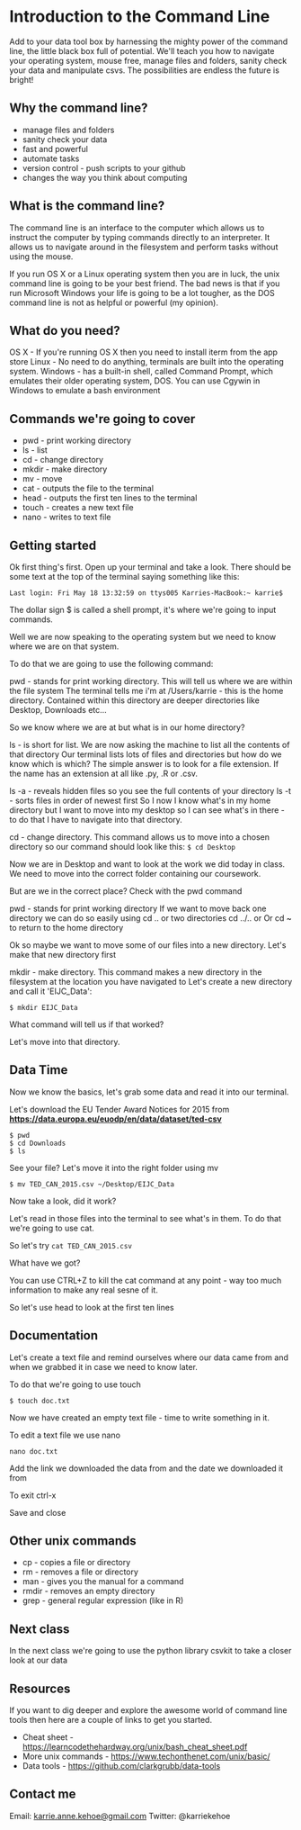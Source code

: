 # Introduction to the Command Line #

Add to your data tool box by harnessing the mighty power of the command line, the little black box full of potential. We'll teach you how to navigate your operating system, mouse free, manage files and folders, sanity check your data and manipulate csvs. The possibilities are endless the future is bright!

## Why the command line? ##

* manage files and folders
* sanity check your data
* fast and powerful
* automate tasks
* version control - push scripts to your github
* changes the way you think about computing

## What is the command line? ##

The command line is an interface to the computer which allows us to instruct the computer by typing commands directly to an interpreter. It allows us to navigate around in the filesystem and perform tasks without using the mouse.

If you run OS X or a Linux operating system then you are in luck, the unix command line is going to be your best friend. The bad news is that if you run Microsoft Windows your life is going to be a lot tougher, as the DOS command line is not as helpful or powerful (my opinion).

## What do you need? ##

OS X - If you're running OS X then you need to install iterm from the app store
Linux - No need to do anything, terminals are built into the operating system.
Windows - has a built-in shell, called Command Prompt, which emulates their older operating system, DOS. You can use Cgywin in Windows to emulate a bash environment

## Commands we're going to cover ##

* pwd - print working directory
* ls - list
* cd - change directory
* mkdir - make directory
* mv - move
* cat - outputs the file to the terminal
* head - outputs the first ten lines to the terminal
* touch - creates a new text file
* nano - writes to text file


## Getting started ##

Ok first thing's first. Open up your terminal and take a look. There should be some text at the top of the terminal saying something like this:

```Last login: Fri May 18 13:32:59 on ttys005 Karries-MacBook:~ karrie$```

The dollar sign $ is called a shell prompt, it's where we're going to input commands.

Well we are now speaking to the operating system but we need to know where we are on that system.

To do that we are going to use the following command:

pwd - stands for print working directory. This will tell us where we are within the file system
The terminal tells me i'm at /Users/karrie - this is the home directory. Contained within this directory are deeper directories like Desktop, Downloads etc...

So we know where we are at but what is in our home directory?

ls - is short for list. We are now asking the machine to list all the contents of that directory
Our terminal lists lots of files and directories but how do we know which is which? The simple answer is to look for a file extension. If the name has an extension at all like .py, .R or .csv.

ls -a - reveals hidden files so you see the full contents of your directory
ls -t - sorts files in order of newest first
So I now I know what's in my home directory but I want to move into my desktop so I can see what's in there - to do that I have to navigate into that directory.

cd - change directory. This command allows us to move into a chosen directory so our command should look like this:
`$ cd Desktop`

Now we are in Desktop and want to look at the work we did today in class. We need to move into the correct folder containing our coursework.

But are we in the correct place? Check with the pwd command

pwd - stands for print working directory
If we want to move back one directory we can do so easily using cd .. or two directories cd ../.. or Or cd ~ to return to the home directory

Ok so maybe we want to move some of our files into a new directory. Let's make that new directory first

mkdir - make directory. This command makes a new directory in the filesystem at the location you have navigated to
Let's create a new directory and call it 'EIJC_Data':

`$ mkdir EIJC_Data`

What command will tell us if that worked?

Let's move into that directory.

## Data Time  ##

Now we know the basics, let's grab some data and read it into our terminal. 

Let's download the EU Tender Award Notices for 2015 from **https://data.europa.eu/euodp/en/data/dataset/ted-csv**

```$ cd ../..
$ pwd
$ cd Downloads
$ ls
```

See your file? Let's move it into the right folder using mv

`$ mv TED_CAN_2015.csv ~/Desktop/EIJC_Data`

Now take a look, did it work?

Let's read in those files into the terminal to see what's in them. To do that we're going to use cat.

So let's try `cat TED_CAN_2015.csv`

What have we got?

You can use CTRL+Z to kill the cat command at any point - way too much information to make any real sesne of it. 

So let's use head to look at the first ten lines

## Documentation ##

Let's create a text file and remind ourselves where our data came from and when we grabbed it in case we need to know later. 

To do that we're going to use touch

`$ touch doc.txt `

Now we have created an empty text file - time to write something in it. 

To edit a text file we use nano

`nano doc.txt`

Add the link we downloaded the data from and the date we downloaded it from

To exit ctrl-x

Save and close

## Other unix commands  ##

* cp - copies a file or directory
* rm - removes a file or directory
* man - gives you the manual for a command
* rmdir - removes an empty directory
* grep - general regular expression (like in R)

## Next class  ##

In the next class we're going to use the python library csvkit to take a closer look at our data

## Resources ##

If you want to dig deeper and explore the awesome world of command line tools then here are a couple of links to get you started.

* Cheat sheet - https://learncodethehardway.org/unix/bash_cheat_sheet.pdf
* More unix commands - https://www.techonthenet.com/unix/basic/
* Data tools - https://github.com/clarkgrubb/data-tools

## Contact me ##

Email: karrie.anne.kehoe@gmail.com Twitter: @karriekehoe

